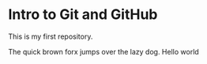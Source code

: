 # Intro to Git and GitHub

This is my first repository. 

The quick brown forx jumps over the lazy dog.
Hello world